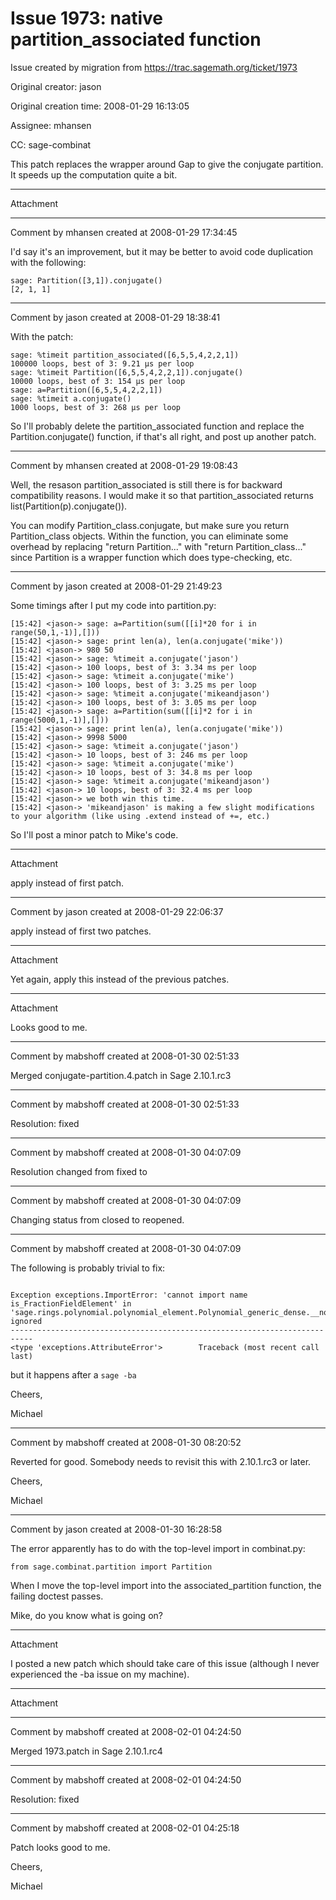 # Issue 1973: native partition_associated function

Issue created by migration from https://trac.sagemath.org/ticket/1973

Original creator: jason

Original creation time: 2008-01-29 16:13:05

Assignee: mhansen

CC:  sage-combinat

This patch replaces the wrapper around Gap to give the conjugate partition.  It speeds up the computation quite a bit.



---

Attachment


---

Comment by mhansen created at 2008-01-29 17:34:45

I'd say it's an improvement, but it may be better to avoid code duplication with the following:


```
sage: Partition([3,1]).conjugate()
[2, 1, 1]
```



---

Comment by jason created at 2008-01-29 18:38:41

With the patch:


```
sage: %timeit partition_associated([6,5,5,4,2,2,1])
100000 loops, best of 3: 9.21 µs per loop
sage: %timeit Partition([6,5,5,4,2,2,1]).conjugate()
10000 loops, best of 3: 154 µs per loop
sage: a=Partition([6,5,5,4,2,2,1])
sage: %timeit a.conjugate()
1000 loops, best of 3: 268 µs per loop
```


So I'll probably delete the partition_associated function and replace the Partition.conjugate() function, if that's all right, and post up another patch.


---

Comment by mhansen created at 2008-01-29 19:08:43

Well, the resason partition_associated is still there is for backward compatibility reasons.  I would make it so that partition_associated returns list(Partition(p).conjugate()). 


You can modify Partition_class.conjugate, but make sure you return Partition_class objects.  Within the function, you can eliminate some overhead by replacing "return Partition..." with "return Partition_class..." since Partition is a wrapper function which does type-checking, etc.


---

Comment by jason created at 2008-01-29 21:49:23

Some timings after I put my code into partition.py:


```
[15:42] <jason-> sage: a=Partition(sum([[i]*20 for i in range(50,1,-1)],[]))
[15:42] <jason-> sage: print len(a), len(a.conjugate('mike'))
[15:42] <jason-> 980 50
[15:42] <jason-> sage: %timeit a.conjugate('jason')
[15:42] <jason-> 100 loops, best of 3: 3.34 ms per loop
[15:42] <jason-> sage: %timeit a.conjugate('mike')
[15:42] <jason-> 100 loops, best of 3: 3.25 ms per loop
[15:42] <jason-> sage: %timeit a.conjugate('mikeandjason')
[15:42] <jason-> 100 loops, best of 3: 3.05 ms per loop
[15:42] <jason-> sage: a=Partition(sum([[i]*2 for i in range(5000,1,-1)],[]))
[15:42] <jason-> sage: print len(a), len(a.conjugate('mike'))
[15:42] <jason-> 9998 5000
[15:42] <jason-> sage: %timeit a.conjugate('jason')
[15:42] <jason-> 10 loops, best of 3: 246 ms per loop
[15:42] <jason-> sage: %timeit a.conjugate('mike')
[15:42] <jason-> 10 loops, best of 3: 34.8 ms per loop
[15:42] <jason-> sage: %timeit a.conjugate('mikeandjason')
[15:42] <jason-> 10 loops, best of 3: 32.4 ms per loop
[15:42] <jason-> we both win this time.
[15:42] <jason-> 'mikeandjason' is making a few slight modifications to your algorithm (like using .extend instead of +=, etc.)
```


So I'll post a minor patch to Mike's code.


---

Attachment

apply instead of first patch.


---

Comment by jason created at 2008-01-29 22:06:37

apply instead of first two patches.


---

Attachment

Yet again, apply this instead of the previous patches.


---

Attachment

Looks good to me.


---

Comment by mabshoff created at 2008-01-30 02:51:33

Merged conjugate-partition.4.patch in Sage 2.10.1.rc3


---

Comment by mabshoff created at 2008-01-30 02:51:33

Resolution: fixed


---

Comment by mabshoff created at 2008-01-30 04:07:09

Resolution changed from fixed to 


---

Comment by mabshoff created at 2008-01-30 04:07:09

Changing status from closed to reopened.


---

Comment by mabshoff created at 2008-01-30 04:07:09

The following is probably trivial to fix:

```

Exception exceptions.ImportError: 'cannot import name is_FractionFieldElement' in 'sage.rings.polynomial.polynomial_element.Polynomial_generic_dense.__normalize' ignored
---------------------------------------------------------------------------
<type 'exceptions.AttributeError'>        Traceback (most recent call last)
```

but it happens after a `sage -ba`

Cheers,

Michael


---

Comment by mabshoff created at 2008-01-30 08:20:52

Reverted for good. Somebody needs to revisit this with 2.10.1.rc3 or later.

Cheers,

Michael


---

Comment by jason created at 2008-01-30 16:28:58

The error apparently has to do with the top-level import in combinat.py:

    from sage.combinat.partition import Partition

When I move the top-level import into the associated_partition function, the failing doctest passes.

Mike, do you know what is going on?


---

Attachment

I posted a new patch which should take care of this issue (although I never experienced the -ba issue on my machine).


---

Attachment


---

Comment by mabshoff created at 2008-02-01 04:24:50

Merged 1973.patch in Sage 2.10.1.rc4


---

Comment by mabshoff created at 2008-02-01 04:24:50

Resolution: fixed


---

Comment by mabshoff created at 2008-02-01 04:25:18

Patch looks good to me.

Cheers,

Michael

